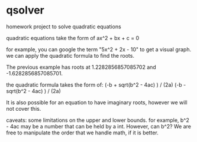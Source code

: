 qsolver
=======

homework project to solve quadratic equations

quadratic equations take the form of
ax^2 + bx + c = 0

for example, you can google the term "5x^2 + 2x - 10" to get a visual graph.
we can apply the quadratic formula to find the roots.

The previous example has roots at 1.2282856857085702 and -1.6282856857085701.

the quadratic formula takes the form of:
(-b + sqrt(b^2 - 4ac) ) / (2a)
(-b - sqrt(b^2 - 4ac) ) / (2a)

It is also possible for an equation to have imaginary roots, however we
will not cover this.

caveats:
some limitations on the upper and lower bounds. for example,
b^2 - 4ac may be a number that can be held by a int. However, can b^2?
We are free to manipulate the order that we handle math, if it is better.
